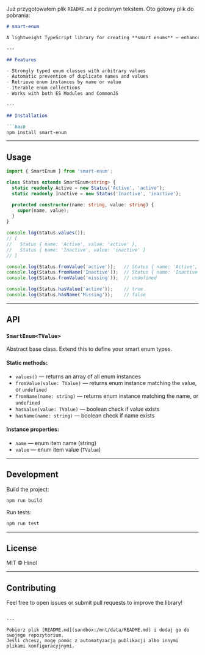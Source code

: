 Już przygotowałem plik `README.md` z podanym tekstem. Oto gotowy plik do pobrania:

````markdown
# smart-enum

A lightweight TypeScript library for creating **smart enums** — enhanced enumerations with custom names, values, and utility methods like `fromValue()`, `fromName()`, and duplicate checking.

---

## Features

- Strongly typed enum classes with arbitrary values
- Automatic prevention of duplicate names and values
- Retrieve enum instances by name or value
- Iterable enum collections
- Works with both ES Modules and CommonJS

---

## Installation

```bash
npm install smart-enum
````

---

## Usage

```ts
import { SmartEnum } from 'smart-enum';

class Status extends SmartEnum<string> {
  static readonly Active = new Status('Active', 'active');
  static readonly Inactive = new Status('Inactive', 'inactive');

  protected constructor(name: string, value: string) {
    super(name, value);
  }
}

console.log(Status.values());
// [
//   Status { name: 'Active', value: 'active' },
//   Status { name: 'Inactive', value: 'inactive' }
// ]

console.log(Status.fromValue('active'));   // Status { name: 'Active', value: 'active' }
console.log(Status.fromName('Inactive'));  // Status { name: 'Inactive', value: 'inactive' }
console.log(Status.fromValue('missing'));  // undefined

console.log(Status.hasValue('active'));    // true
console.log(Status.hasName('Missing'));    // false
```

---

## API

### `SmartEnum<TValue>`

Abstract base class. Extend this to define your smart enum types.

#### Static methods:

* `values()` — returns an array of all enum instances
* `fromValue(value: TValue)` — returns enum instance matching the value, or `undefined`
* `fromName(name: string)` — returns enum instance matching the name, or `undefined`
* `hasValue(value: TValue)` — boolean check if value exists
* `hasName(name: string)` — boolean check if name exists

#### Instance properties:

* `name` — enum item name (string)
* `value` — enum item value (`TValue`)

---

## Development

Build the project:

```bash
npm run build
```

Run tests:

```bash
npm run test
```

---

## License

MIT © Hinol

---

## Contributing

Feel free to open issues or submit pull requests to improve the library!

```

---

Pobierz plik [README.md](sandbox:/mnt/data/README.md) i dodaj go do swojego repozytorium.  
Jeśli chcesz, mogę pomóc z automatyzacją publikacji albo innymi plikami konfiguracyjnymi.
```
